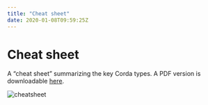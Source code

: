 ```yaml
---
title: "Cheat sheet"
date: 2020-01-08T09:59:25Z
---
```



# Cheat sheet
A “cheat sheet” summarizing the key Corda types. A PDF version is downloadable [here](_static/corda-cheat-sheet.pdf).

![cheatsheet](ZZPotential-delete-docs/resources/cheatsheet.jpg "cheatsheet")
